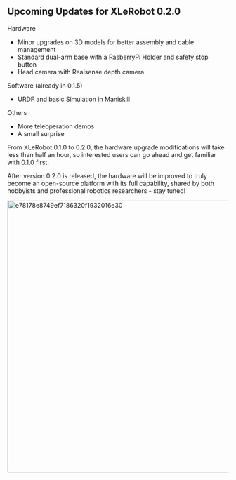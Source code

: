 ## Upcoming Updates for XLeRobot 0.2.0

Hardware
- Minor upgrades on 3D models for better assembly and cable management
- Standard dual-arm base with a RasberryPi Holder and safety stop button
- Head camera with Realsense depth camera

Software (already in 0.1.5)
- URDF and basic Simulation in Maniskill

Others
- More teleoperation demos
- A small surprise

From XLeRobot 0.1.0 to 0.2.0, the hardware upgrade modifications will take less than half an hour, so interested users can go ahead and get familiar with 0.1.0 first. 

After version 0.2.0 is released, the hardware will be improved to truly become an open-source platform with its full capability, shared by both hobbyists and professional robotics researchers - stay tuned!

<img width="620" alt="e78178e8749ef7186320f1932016e30" src="https://github.com/user-attachments/assets/04519cd4-18cc-4dce-8a9f-5ea6bed4034d" />


